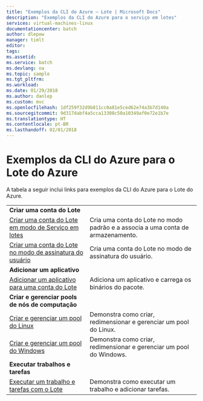 ```yaml
---
title: "Exemplos da CLI do Azure – Lote | Microsoft Docs"
description: "Exemplos da CLI do Azure para o serviço em lotes"
services: virtual-machines-linux
documentationcenter: batch
author: dlepow
manager: timlt
editor: 
tags: 
ms.assetid: 
ms.service: batch
ms.devlang: na
ms.topic: sample
ms.tgt_pltfrm: 
ms.workload: 
ms.date: 01/29/2018
ms.author: danlep
ms.custom: mvc
ms.openlocfilehash: 1df259f32d9b811cc0a81e5ced62e74a3b7d140a
ms.sourcegitcommit: 9d317dabf4a5cca13308c50a10349af0e72e1b7e
ms.translationtype: HT
ms.contentlocale: pt-BR
ms.lasthandoff: 02/01/2018
---
```

# <a name="azure-cli-examples-for-azure-batch"></a>Exemplos da CLI do Azure para o Lote do Azure

A tabela a seguir inclui links para exemplos da CLI do Azure para o Lote do Azure.

|  |  |
|---|---|
|**Criar uma conta do Lote**||
| [Criar uma conta do Lote em modo de Serviço em lotes](./scripts/batch-cli-sample-create-account.md) | Cria uma conta do Lote no modo padrão e a associa a uma conta de armazenamento. |
| [Criar uma conta do Lote no modo de assinatura do usuário](./scripts/batch-cli-sample-create-user-subscription-account.md) | Cria uma conta do Lote no modo de assinatura do usuário. |
|**Adicionar um aplicativo**||
| [Adicionar um aplicativo para uma conta do Lote](./scripts/batch-cli-sample-add-application.md) | Adiciona um aplicativo e carrega os binários do pacote.|
|**Criar e gerenciar pools de nós de computação**||
| [Criar e gerenciar um pool do Linux](./scripts/batch-cli-sample-manage-linux-pool.md) | Demonstra como criar, redimensionar e gerenciar um pool do Linux. |
| [Criar e gerenciar um pool do Windows](./scripts/batch-cli-sample-manage-windows-pool.md) | Demonstra como criar, redimensionar e gerenciar um pool do Windows. |
|**Executar trabalhos e tarefas**||
| [Executar um trabalho e tarefas com o Lote](./scripts/batch-cli-sample-run-job.md) | Demonstra como executar um trabalho e adicionar tarefas. |

